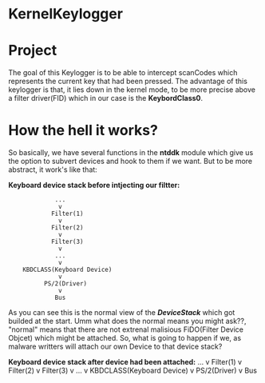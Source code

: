 # KernelKeylogger

# Project
  The goal of this Keylogger is to be able to intercept scanCodes which represents the current key that had been pressed. The advantage of this keylogger is that, it lies down in the kernel mode, to be more precise above a filter driver(FID) which in our case is the **KeybordClass0**. 
  
  
# How the hell it works? 
So basically, we have several functions in the **ntddk** module which give us the option to subvert devices and hook to them if we want. But to be more abstract, it work's like that: 
  
**Keyboard device stack before intjecting our filtter:** 

                 ...
                  v
                Filter(1) 
                  v
                Filter(2)
                  v
                Filter(3)
                  v
                 ...
                  v
        KBDCLASS(Keyboard Device)
                  v
              PS/2(Driver)
                  v
                 Bus
                 
As you can see this is the normal view of the ***DeviceStack*** which got builded at the start. Umm what does the normal means you might ask??, "normal" means that there are not extrenal malisious FiDO(Filter Device Objcet) which might be attached. So, what is going to happen if we, as malware writters will attach our own Device to that device stack? 

**Keyboard device stack after device had been attached:**
                 ...
                  v
                Filter(1) 
                  v
                Filter(2)
                  v
                Filter(3)
                  v
                 ...
                  v
        KBDCLASS(Keyboard Device)
                  v
              PS/2(Driver)
                  v
                 Bus
